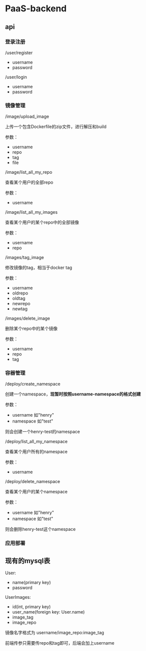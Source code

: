 # PaaS-backend

## api

### 登录注册

/user/register

* username
* password



/user/login

* username
* password



### 镜像管理

/image/upload_image 

上传一个包含Dockerfile的zip文件，进行解压和build

参数：

* username
* repo
* tag
* file



/image/list_all_my_repo 

查看某个用户的全部repo

参数：

* username



/image/list_all_my_images

查看某个用户的某个repo中的全部镜像

参数：

* username
* repo



/images/tag_image

修改镜像的tag，相当于docker tag

参数：

* username
* oldrepo
* oldtag
* newrepo
* newtag



/images/delete_image

删除某个repo中的某个镜像

参数：

* username
* repo
* tag





### 容器管理

/deploy/create_namespace

创建一个namespace，**现暂时按照username-namespace的格式创建**

参数：

* username  如"henry"
* namespace 如"test"

则会创建一个henry-test的namespace



/deploy/list_all_my_namespace

查看某个用户所有的namespace

参数：

* username  





/deploy/delete_namespace

查看某个用户的某个namespace

参数：

* username  如"henry"
* namespace 如"test"

则会删除henry-test这个namespace







### 应用部署





## 现有的mysql表

User:

* name(primary key)
* password



UserImages:

* id(int, primary key)
* user_name(foreign key: User.name)
* image_tag
* image_repo

镜像名字格式为 username/image\_repo:image\_tag

前端传参只需要传repo和tag即可，后端会加上username
